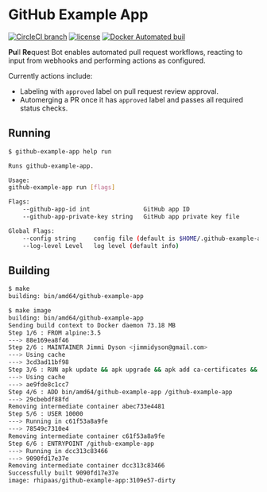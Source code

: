 # GitHub Example App
[![CircleCI branch](https://img.shields.io/circleci/project/github/jimmidyson/github-example-app/master.svg)](https://circleci.com/gh/jimmidyson/github-example-app)
[![license](https://img.shields.io/github/license/jimmidyson/github-example-app.svg)](https://raw.githubusercontent.com/jimmidyson/github-example-app/master/LICENSE)
[![Docker Automated buil](https://img.shields.io/docker/automated/jimmidyson/github-example-app.svg)](https://hub.docker.com/r/rhipaas/github-example-app/)

**Pu**ll **Re**quest Bot enables automated pull request workflows, reacting to input from webhooks and
performing actions as configured.

Currently actions include:

* Labeling with `approved` label on pull request review approval.
* Automerging a PR once it has `approved` label and passes all required status checks.

## Running

```bash
$ github-example-app help run

Runs github-example-app.

Usage:
github-example-app run [flags]

Flags:
    --github-app-id int               GitHub app ID
    --github-app-private-key string   GitHub app private key file

Global Flags:
    --config string     config file (default is $HOME/.github-example-app.yaml)
    --log-level Level   log level (default info)
```

## Building

```bash
$ make
building: bin/amd64/github-example-app

$ make image
building: bin/amd64/github-example-app
Sending build context to Docker daemon 73.18 MB
Step 1/6 : FROM alpine:3.5
---> 88e169ea8f46
Step 2/6 : MAINTAINER Jimmi Dyson <jimmidyson@gmail.com>
---> Using cache
---> 3cd3ad11bf98
Step 3/6 : RUN apk update && apk upgrade && apk add ca-certificates && rm -rf /var/cache/apk
---> Using cache
---> ae9fde8c1cc7
Step 4/6 : ADD bin/amd64/github-example-app /github-example-app
---> 29cbebdf88fd
Removing intermediate container abec733e4481
Step 5/6 : USER 10000
---> Running in c61f53a8a9fe
---> 78549c7310e4
Removing intermediate container c61f53a8a9fe
Step 6/6 : ENTRYPOINT /github-example-app
---> Running in dcc313c83466
---> 9090fd17e37e
Removing intermediate container dcc313c83466
Successfully built 9090fd17e37e
image: rhipaas/github-example-app:3109e57-dirty
```
